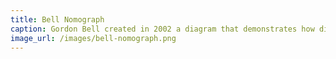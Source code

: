 ```yaml
---
title: Bell Nomograph
caption: Gordon Bell created in 2002 a diagram that demonstrates how different is the typical computer depending on the year of birth.
image_url: /images/bell-nomograph.png
---
```

